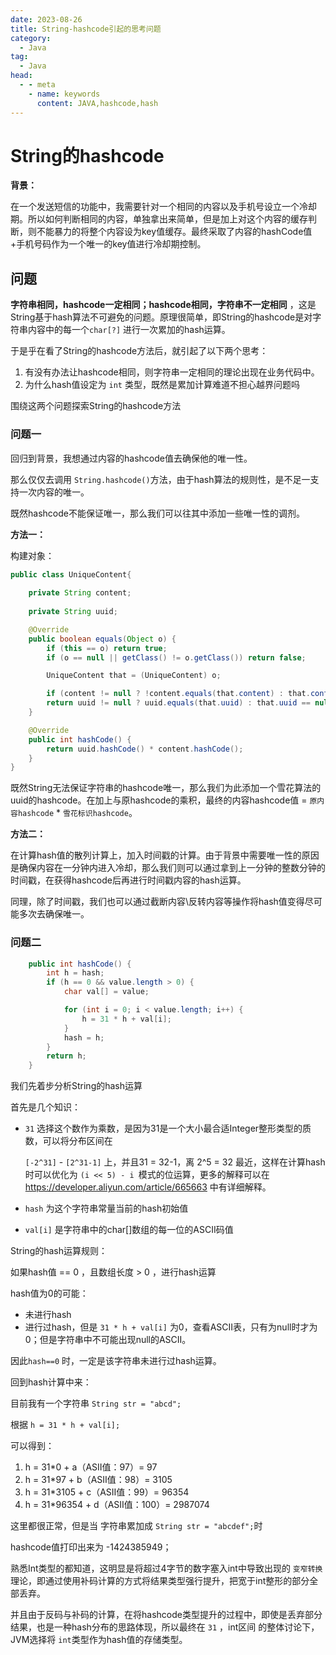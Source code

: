 ```yaml
---
date: 2023-08-26
title: String-hashcode引起的思考问题
category:
  - Java
tag:
  - Java
head:
  - - meta
    - name: keywords
      content: JAVA,hashcode,hash
---
```

# String的hashcode

**背景：**

在一个发送短信的功能中，我需要针对一个相同的内容以及手机号设立一个冷却期。所以如何判断相同的内容，单独拿出来简单，但是加上对这个内容的缓存判断，则不能暴力的将整个内容设为key值缓存。最终采取了内容的hashCode值+手机号码作为一个唯一的key值进行冷却期控制。

## 问题

**字符串相同，hashcode一定相同；hashcode相同，字符串不一定相同** ，这是String基于hash算法不可避免的问题。原理很简单，即String的hashcode是对字符串内容中的每一个`char[?]` 进行一次累加的hash运算。

于是乎在看了String的hashcode方法后，就引起了以下两个思考：

1. 有没有办法让hashcode相同，则字符串一定相同的理论出现在业务代码中。
2. 为什么hash值设定为 `int` 类型，既然是累加计算难道不担心越界问题吗

围绕这两个问题探索String的hashcode方法

### 问题一

回归到背景，我想通过内容的hashcode值去确保他的唯一性。

那么仅仅去调用 `String.hashcode()`方法，由于hash算法的规则性，是不足一支持一次内容的唯一。

既然hashcode不能保证唯一，那么我们可以往其中添加一些唯一性的调剂。

**方法一：**

构建对象：

```java
public class UniqueContent{
	
	private String content;
	
	private String uuid;

	@Override
	public boolean equals(Object o) {
		if (this == o) return true;
		if (o == null || getClass() != o.getClass()) return false;

		UniqueContent that = (UniqueContent) o;

		if (content != null ? !content.equals(that.content) : that.content != null) return false;
		return uuid != null ? uuid.equals(that.uuid) : that.uuid == null;
	}

	@Override
	public int hashCode() {
		return uuid.hashCode() * content.hashCode();
	}
}
```

既然String无法保证字符串的hashcode唯一，那么我们为此添加一个雪花算法的uuid的hashcode。在加上与原hashcode的乘积，最终的内容hashcode值 = `原内容hashcode` * `雪花标识hashcode`。

**方法二：**

在计算hash值的散列计算上，加入时间戳的计算。由于背景中需要唯一性的原因是确保内容在一分钟内进入冷却，那么我们则可以通过拿到上一分钟的整数分钟的时间戳，在获得hashcode后再进行时间戳内容的hash运算。

同理，除了时间戳，我们也可以通过截断内容\反转内容等操作将hash值变得尽可能多次去确保唯一。

### 问题二

```java
    public int hashCode() {
        int h = hash;
        if (h == 0 && value.length > 0) {
            char val[] = value;

            for (int i = 0; i < value.length; i++) {
                h = 31 * h + val[i];
            }
            hash = h;
        }
        return h;
    }
```

我们先着步分析String的hash运算

首先是几个知识：

- `31` 选择这个数作为乘数，是因为31是一个大小最合适Integer整形类型的质数，可以将分布区间在

   `[-2^31]` - `[2^31-1]` 上，并且31 = 32-1，离 2^5 = 32 最近，这样在计算hash时可以优化为 `(i << 5) - i `模式的位运算，更多的解释可以在 https://developer.aliyun.com/article/665663 中有详细解释。

- `hash` 为这个字符串常量当前的hash初始值

-  `val[i]` 是字符串中的char[]数组的每一位的ASCII码值

String的hash运算规则：

如果hash值 == 0 ，且数组长度 > 0 ，进行hash运算

hash值为0的可能：

- 未进行hash
- 进行过hash，但是 `31 * h + val[i]` 为0，查看ASCII表，只有为null时才为0；但是字符串中不可能出现null的ASCII。

因此`hash==0` 时，一定是该字符串未进行过hash运算。

回到hash计算中来：

目前我有一个字符串 `String str = "abcd";`

根据 `h = 31 * h + val[i];`

可以得到：

1. h = 31*0 + a（ASII值：97）= 97
2. h = 31*97 + b（ASII值：98）= 3105
3. h = 31*3105 + c（ASII值：99）= 96354
4. h = 31*96354 + d（ASII值：100）= 2987074

这里都很正常，但是当 字符串累加成 `String str = "abcdef";`时

hashcode值打印出来为 -1424385949；

熟悉Int类型的都知道，这明显是将超过4字节的数字塞入int中导致出现的 `变窄转换` 理论，即通过使用补码计算的方式将结果类型强行提升，把宽于int整形的部分全部丢弃。

并且由于反码与补码的计算，在将hashcode类型提升的过程中，即使是丢弃部分结果，也是一种hash分布的思路体现，所以最终在 `31` ，int区间 的整体讨论下，JVM选择将 `int`类型作为hash值的存储类型。





 
